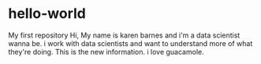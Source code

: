 # hello-world
My first repository
Hi, My name is karen barnes and i'm a data scientist wanna be. i work with data scientists and want to understand more of what they're doing.
This is the new information. i love guacamole.
